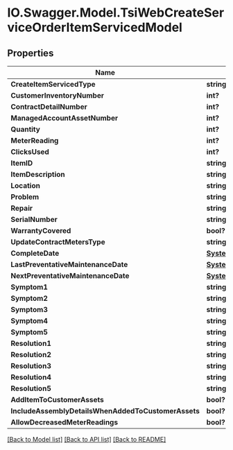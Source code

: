 # IO.Swagger.Model.TsiWebCreateServiceOrderItemServicedModel
## Properties

Name | Type | Description | Notes
------------ | ------------- | ------------- | -------------
**CreateItemServicedType** | **string** |  | [optional] 
**CustomerInventoryNumber** | **int?** |  | [optional] 
**ContractDetailNumber** | **int?** |  | [optional] 
**ManagedAccountAssetNumber** | **int?** |  | [optional] 
**Quantity** | **int?** |  | [optional] 
**MeterReading** | **int?** |  | [optional] 
**ClicksUsed** | **int?** |  | [optional] 
**ItemID** | **string** |  | [optional] 
**ItemDescription** | **string** |  | [optional] 
**Location** | **string** |  | [optional] 
**Problem** | **string** |  | [optional] 
**Repair** | **string** |  | [optional] 
**SerialNumber** | **string** |  | [optional] 
**WarrantyCovered** | **bool?** |  | [optional] 
**UpdateContractMetersType** | **string** |  | [optional] 
**CompleteDate** | [**SystemNullableTsiWebOptionalDateTime**](SystemNullableTsiWebOptionalDateTime.md) |  | [optional] 
**LastPreventativeMaintenanceDate** | [**SystemNullableTsiWebOptionalDateTime**](SystemNullableTsiWebOptionalDateTime.md) |  | [optional] 
**NextPreventativeMaintenanceDate** | [**SystemNullableTsiWebOptionalDateTime**](SystemNullableTsiWebOptionalDateTime.md) |  | [optional] 
**Symptom1** | **string** |  | [optional] 
**Symptom2** | **string** |  | [optional] 
**Symptom3** | **string** |  | [optional] 
**Symptom4** | **string** |  | [optional] 
**Symptom5** | **string** |  | [optional] 
**Resolution1** | **string** |  | [optional] 
**Resolution2** | **string** |  | [optional] 
**Resolution3** | **string** |  | [optional] 
**Resolution4** | **string** |  | [optional] 
**Resolution5** | **string** |  | [optional] 
**AddItemToCustomerAssets** | **bool?** |  | [optional] 
**IncludeAssemblyDetailsWhenAddedToCustomerAssets** | **bool?** |  | [optional] 
**AllowDecreasedMeterReadings** | **bool?** |  | [optional] 

[[Back to Model list]](../README.md#documentation-for-models) [[Back to API list]](../README.md#documentation-for-api-endpoints) [[Back to README]](../README.md)

